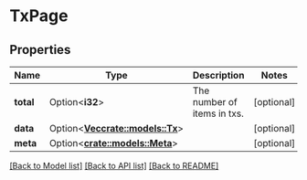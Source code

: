 # TxPage

## Properties

Name | Type | Description | Notes
------------ | ------------- | ------------- | -------------
**total** | Option<**i32**> | The number of items in txs. | [optional]
**data** | Option<[**Vec<crate::models::Tx>**](tx.md)> |  | [optional]
**meta** | Option<[**crate::models::Meta**](meta.md)> |  | [optional]

[[Back to Model list]](../README.md#documentation-for-models) [[Back to API list]](../README.md#documentation-for-api-endpoints) [[Back to README]](../README.md)


